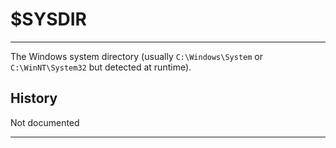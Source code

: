 # $SYSDIR

---

The Windows system directory (usually `C:\Windows\System` or `C:\WinNT\System32` but detected at runtime).

## History

Not documented

---